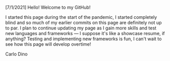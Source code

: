 [7/1/2021]
Hello! Welcome to my GitHub!

I started this page during the start of the pandemic, I started completely blind and so much of my earlier commits on this page are definitely not up to par. I plan to continue updating my page as I gain more skills and test new languages and frameworks — I suppose it's like a showcase resume, if anything? Testing and implementing new frameworks is fun, I can't wait to see how this page will develop overtime!

Carlo Dino
